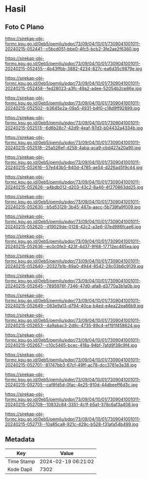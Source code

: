 # Hasil

## Foto C Plano

https://sirekap-obj-formc.kpu.go.id/0eb5/pemilu/pdpr/73/09/04/10/01/7309041001011-20240215-052441--c5bcd051-bbe0-4fc5-bcb2-3fe2ae2f6360.jpg

https://sirekap-obj-formc.kpu.go.id/0eb5/pemilu/pdpr/73/09/04/10/01/7309041001011-20240215-052455--4b43ffbb-3882-4234-827c-ea6d35c9879e.jpg

https://sirekap-obj-formc.kpu.go.id/0eb5/pemilu/pdpr/73/09/04/10/01/7309041001011-20240215-052458--fed28023-a3fc-49a2-adee-52054b2ce86e.jpg

https://sirekap-obj-formc.kpu.go.id/0eb5/pemilu/pdpr/73/09/04/10/01/7309041001011-20240215-052502--b3645e2a-09a5-4931-b4f0-c18d9ff92899.jpg

https://sirekap-obj-formc.kpu.go.id/0eb5/pemilu/pdpr/73/09/04/10/01/7309041001011-20240215-052513--6d6b28c7-42d9-4eaf-97d3-b04432a4334b.jpg

https://sirekap-obj-formc.kpu.go.id/0eb5/pemilu/pdpr/73/09/04/10/01/7309041001011-20240215-052518--25a526ef-d258-4aba-aca9-cbd427a20a90.jpg

https://sirekap-obj-formc.kpu.go.id/0eb5/pemilu/pdpr/73/09/04/10/01/7309041001011-20240215-052616--57e443b5-840d-4785-ae54-d226ad5f9c44.jpg

https://sirekap-obj-formc.kpu.go.id/0eb5/pemilu/pdpr/73/09/04/10/01/7309041001011-20240215-052626--a4bdb012-d203-43c2-8a46-4f270863dd25.jpg

https://sirekap-obj-formc.kpu.go.id/0eb5/pemilu/pdpr/73/09/04/10/01/7309041001011-20240215-052630--b5d53129-3b45-487a-aacc-5b739fa9f009.jpg

https://sirekap-obj-formc.kpu.go.id/0eb5/pemilu/pdpr/73/09/04/10/01/7309041001011-20240215-052620--d19029de-0128-42c2-a3e6-07ed986fcae6.jpg

https://sirekap-obj-formc.kpu.go.id/0eb5/pemilu/pdpr/73/09/04/10/01/7309041001011-20240215-052636--ec0c0fe3-423f-4d37-9f68-17712ec465ea.jpg

https://sirekap-obj-formc.kpu.go.id/0eb5/pemilu/pdpr/73/09/04/10/01/7309041001011-20240215-052640--20327b1b-89a0-4944-8542-28c03b6c9139.jpg

https://sirekap-obj-formc.kpu.go.id/0eb5/pemilu/pdpr/73/09/04/10/01/7309041001011-20240215-052645--7895976f-7346-47d0-afa8-d3770a3b1a0b.jpg

https://sirekap-obj-formc.kpu.go.id/0eb5/pemilu/pdpr/73/09/04/10/01/7309041001011-20240215-052649--063e9a13-d794-40ca-b4ed-e4ea22ea66b9.jpg

https://sirekap-obj-formc.kpu.go.id/0eb5/pemilu/pdpr/73/09/04/10/01/7309041001011-20240215-052653--4a9abac3-2d9c-4735-89c4-ef191f458624.jpg

https://sirekap-obj-formc.kpu.go.id/0eb5/pemilu/pdpr/73/09/04/10/01/7309041001011-20240215-052657--c10c5465-bcec-418a-94bf-7afd9f39c9f4.jpg

https://sirekap-obj-formc.kpu.go.id/0eb5/pemilu/pdpr/73/09/04/10/01/7309041001011-20240215-052701--81747bb3-67cf-49ff-ac78-dcc3781e3e38.jpg

https://sirekap-obj-formc.kpu.go.id/0eb5/pemilu/pdpr/73/09/04/10/01/7309041001011-20240215-052705--caf8fd5d-0fac-4e25-910d-44dbeeff6d3c.jpg

https://sirekap-obj-formc.kpu.go.id/0eb5/pemilu/pdpr/73/09/04/10/01/7309041001011-20240215-052709--10832c84-3351-4c1f-b5a1-378c6af3a406.jpg

https://sirekap-obj-formc.kpu.go.id/0eb5/pemilu/pdpr/73/09/04/10/01/7309041001011-20240215-052713--10a85ca8-921c-429c-b528-f31afa54b499.jpg


## Metadata

| Key        | Value               |
| ---------- | ------------------- |
| Time Stamp | 2024-02-19 06:21:02 |
| Kode Dapil | 7302                |



